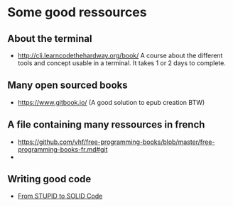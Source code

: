 # Some good ressources

## About the terminal
* http://cli.learncodethehardway.org/book/ A course about the different tools and concept usable in a terminal. It takes 1 or 2 days to complete.

## Many open sourced books
* https://www.gitbook.io/ (A good solution to epub creation BTW)

## A file containing many ressources in french

* https://github.com/vhf/free-programming-books/blob/master/free-programming-books-fr.md#git
* 

## Writing good code

- [From STUPID to SOLID Code](http://williamdurand.fr/2013/07/30/from-stupid-to-solid-code)
